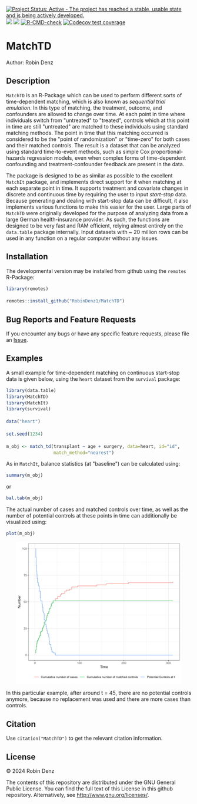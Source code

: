 <!-- badges: start -->
[![Project Status: Active - The project has reached a stable, usable state and is being actively developed.](https://www.repostatus.org/badges/latest/active.svg)](https://www.repostatus.org/#active)
[![](https://www.r-pkg.org/badges/version/MatchTD?color=green)](https://cran.r-project.org/package=MatchTD)
[![](http://cranlogs.r-pkg.org/badges/grand-total/MatchTD?color=blue)](https://cran.r-project.org/package=MatchTD)
[![R-CMD-check](https://github.com/RobinDenz1/MatchTD/actions/workflows/R-CMD-check.yaml/badge.svg)](https://github.com/RobinDenz1/MatchTD/actions/workflows/R-CMD-check.yaml)
[![Codecov test coverage](https://codecov.io/gh/RobinDenz1/MatchTD/branch/main/graph/badge.svg)](https://app.codecov.io/gh/RobinDenz1/MatchTD?branch=main)
<!-- badges: end -->

# MatchTD

Author: Robin Denz

## Description

`MatchTD` is an R-Package which can be used to perform different sorts of time-dependent matching, which is also known as *sequential trial emulation*.
In this type of matching, the treatment, outcome, and confounders are allowed to change over time. At each point in time where individuals switch from
"untreated" to "treated", controls which at this point in time are still "untreated" are matched to these individuals using standard matching methods.
The point in time that this matching occurred is considered to be the "point of randomization" or "time-zero" for both cases and their matched controls.
The result is a dataset that can be analyzed using standard time-to-event methods, such as simple Cox proportional-hazards regression models, even when
complex forms of time-dependent confounding and treatment-confounder feedback are present in the data.
 
The package is designed to be as similar as possible to the excellent `MatchIt` package, and implements direct support for it when matching at each separate point in time.
It supports treatment and covariate changes in discrete and continuous time by requiring the user to input *start-stop* data. Because generating and
dealing with start-stop data can be difficult, it also implements various functions to make this easier for the user. Large parts of `MatchTD` were originally developed for
the purpose of analyzing data from a large German health-insurance provider. As such, the functions are designed to be very fast and RAM efficient, relying almost entirely
on the `data.table` package internally. Input datasets with ~ 20 million rows can be used in any function on a regular computer without any issues.

## Installation

The developmental version may be installed from github using the `remotes` R-Package:

```R
library(remotes)

remotes::install_github("RobinDenz1/MatchTD")
```

## Bug Reports and Feature Requests

If you encounter any bugs or have any specific feature requests, please file an [Issue](https://github.com/RobinDenz1/MatchTD/issues).

## Examples

A small example for time-dependent matching on continuous start-stop data is given below, using the `heart` dataset from the `survival` package:
```R
library(data.table)
library(MatchTD)
library(MatchIt)
library(survival)

data("heart")

set.seed(1234)

m_obj <- match_td(transplant ~ age + surgery, data=heart, id="id",
                  match_method="nearest")
```
As in `MatchIt`, balance statistics (at "baseline") can be calculated using:
```R
summary(m_obj)
```
or
```R
bal.tab(m_obj)
```
The actual number of cases and matched controls over time, as well as the number of potential controls at these points in time can additionally be visualized using:
```R
plot(m_obj)
```
<p align="center">
	<img src="man/figures/example_plot.match_td.png" width="450" />
</p>
In this particular example, after around t = 45, there are no potential controls anymore, because no replacement was used and there are more cases than controls.

## Citation

Use `citation("MatchTD")` to get the relevant citation information.

## License

© 2024 Robin Denz

The contents of this repository are distributed under the GNU General Public License. You can find the full text of this License in this github repository. Alternatively, see <http://www.gnu.org/licenses/>.
